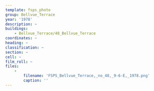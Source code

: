 ```yaml
---
template: fsps_photo
group: Bellvue_Terrace
year: '1978'
description: ~
buildings:
    - Bellvue_Terrace/48_Bellvue_Terrace
coordinates: ~
heading: ~
classification: ~
section: ~
cell: ~
film_roll: ~
files:
    -
        filename: 'FSPS_Bellvue_Terrace,_no_48,_9-6-E,_1978.png'
        caption: ''
---
```

